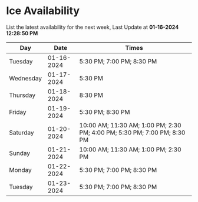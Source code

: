 # Ice Availability

List the latest availability for the next week, Last Update at **01-16-2024 12:28:50 PM**

| Day         | Date        | Times       |
| ----------- | ----------- | ----------- |
|Tuesday|01-16-2024|5:30 PM; 7:00 PM; 8:30 PM|
|Wednesday|01-17-2024|5:30 PM|
|Thursday|01-18-2024|8:30 PM|
|Friday|01-19-2024|5:30 PM; 8:30 PM|
|Saturday|01-20-2024|10:00 AM; 11:30 AM; 1:00 PM; 2:30 PM; 4:00 PM; 5:30 PM; 7:00 PM; 8:30 PM|
|Sunday|01-21-2024|10:00 AM; 11:30 AM; 1:00 PM; 2:30 PM|
|Monday|01-22-2024|5:30 PM; 7:00 PM; 8:30 PM|
|Tuesday|01-23-2024|5:30 PM; 7:00 PM; 8:30 PM|
